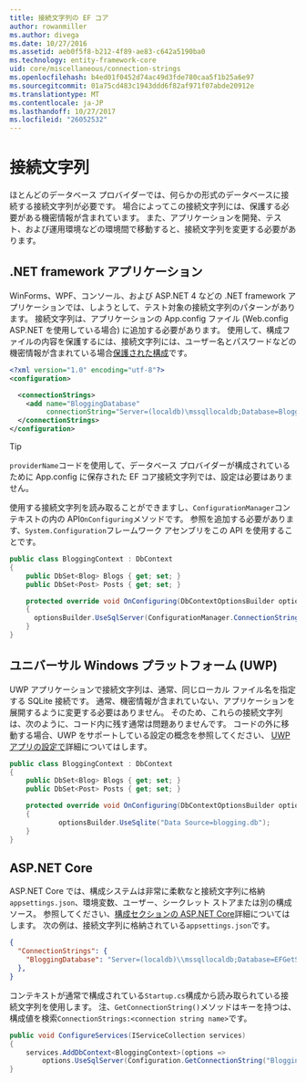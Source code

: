 ```yaml
---
title: 接続文字列の EF コア
author: rowanmiller
ms.author: divega
ms.date: 10/27/2016
ms.assetid: aeb0f5f8-b212-4f89-ae83-c642a5190ba0
ms.technology: entity-framework-core
uid: core/miscellaneous/connection-strings
ms.openlocfilehash: b4ed01f0452d74ac49d3fde780caa5f1b25a6e97
ms.sourcegitcommit: 01a75cd483c1943ddd6f82af971f07abde20912e
ms.translationtype: MT
ms.contentlocale: ja-JP
ms.lasthandoff: 10/27/2017
ms.locfileid: "26052532"
---
```

# <a name="connection-strings"></a>接続文字列

ほとんどのデータベース プロバイダーでは、何らかの形式のデータベースに接続する接続文字列が必要です。 場合によってこの接続文字列には、保護する必要がある機密情報が含まれています。 また、アプリケーションを開発、テスト、および運用環境などの環境間で移動すると、接続文字列を変更する必要があります。

## <a name="net-framework-applications"></a>.NET framework アプリケーション

WinForms、WPF、コンソール、および ASP.NET 4 などの .NET framework アプリケーションでは、しようとして、テスト対象の接続文字列のパターンがあります。 接続文字列は、アプリケーションの App.config ファイル (Web.config ASP.NET を使用している場合) に追加する必要があります。 使用して、構成ファイルの内容を保護するには、接続文字列には、ユーザー名とパスワードなどの機密情報が含まれている場合[保護された構成](https://docs.microsoft.com/dotnet/framework/data/adonet/connection-strings-and-configuration-files#encrypting-configuration-file-sections-using-protected-configuration)です。

``` xml
<?xml version="1.0" encoding="utf-8"?>
<configuration>

  <connectionStrings>
    <add name="BloggingDatabase"
         connectionString="Server=(localdb)\mssqllocaldb;Database=Blogging;Trusted_Connection=True;" />
  </connectionStrings>
</configuration>
```

> [!TIP]  
> `providerName`コードを使用して、データベース プロバイダーが構成されているために App.config に保存された EF コア接続文字列では、設定は必要はありません。

使用する接続文字列を読み取ることができますし、`ConfigurationManager`コンテキストの内の API`OnConfiguring`メソッドです。 参照を追加する必要があります、`System.Configuration`フレームワーク アセンブリをこの API を使用することです。

``` csharp
public class BloggingContext : DbContext
{
    public DbSet<Blog> Blogs { get; set; }
    public DbSet<Post> Posts { get; set; }

    protected override void OnConfiguring(DbContextOptionsBuilder optionsBuilder)
    {
      optionsBuilder.UseSqlServer(ConfigurationManager.ConnectionStrings["BloggingDatabase"].ConnectionString);
    }
}
```

## <a name="universal-windows-platform-uwp"></a>ユニバーサル Windows プラットフォーム (UWP)

UWP アプリケーションで接続文字列は、通常、同じローカル ファイル名を指定する SQLite 接続です。 通常、機密情報が含まれていない、アプリケーションを展開するように変更する必要はありません。 そのため、これらの接続文字列は、次のように、コード内に残す通常は問題ありませんです。 コードの外に移動する場合、UWP をサポートしている設定の概念を参照してください、 [UWP アプリの設定で](https://docs.microsoft.com/windows/uwp/app-settings/store-and-retrieve-app-data)詳細についてはします。

``` csharp
public class BloggingContext : DbContext
{
    public DbSet<Blog> Blogs { get; set; }
    public DbSet<Post> Posts { get; set; }

    protected override void OnConfiguring(DbContextOptionsBuilder optionsBuilder)
    {
            optionsBuilder.UseSqlite("Data Source=blogging.db");
    }
}
```

## <a name="aspnet-core"></a>ASP.NET Core

ASP.NET Core では、構成システムは非常に柔軟なと接続文字列に格納`appsettings.json`、環境変数、ユーザー、シークレット ストアまたは別の構成ソース。 参照してください、[構成セクションの ASP.NET Core](https://docs.asp.net/en/latest/fundamentals/configuration.html)詳細についてはします。 次の例は、接続文字列に格納されている`appsettings.json`です。

``` json
{
  "ConnectionStrings": {
    "BloggingDatabase": "Server=(localdb)\\mssqllocaldb;Database=EFGetStarted.ConsoleApp.NewDb;Trusted_Connection=True;"
  },
}
```

コンテキストが通常で構成されている`Startup.cs`構成から読み取られている接続文字列を使用します。 注、`GetConnectionString()`メソッドはキーを持つは、構成値を検索`ConnectionStrings:<connection string name>`です。

``` csharp
public void ConfigureServices(IServiceCollection services)
{
    services.AddDbContext<BloggingContext>(options =>
        options.UseSqlServer(Configuration.GetConnectionString("BloggingDatabase")));
}
```
